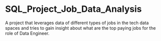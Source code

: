 # SQL_Project_Job_Data_Analysis
A project that leverages data of different types of jobs in the tech data spaces and tries to gain insight about what are the top paying jobs for the role of Data Engineer.
